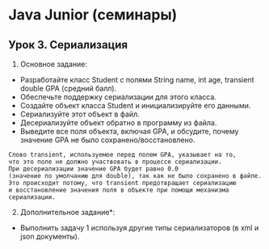 # Java Junior (семинары)
## Урок 3. Сериализация
1.  Основное задание:
- Разработайте класс Student с полями String name, int age, transient double GPA (средний балл). 
- Обеспечьте поддержку сериализации для этого класса. 
- Создайте объект класса Student и инициализируйте его данными. 
- Сериализуйте этот объект в файл. 
- Десериализуйте объект обратно в программу из файла. 
- Выведите все поля объекта, включая GPA, и обсудите, почему значение GPA не было сохранено/восстановлено.
~~~
Cлово transient, используемое перед полем GPA, указывает на то, 
что это поле не должно участвовать в процессе сериализации. 
При десериализации значение GPA будет равно 0.0 
(значение по умолчанию для double), так как не было сохранено в файле. 
Это происходит потому, что transient предотвращает сериализацию 
и восстановление значения поля в объекте при помощи механизма сериализации.
~~~
2. Дополнительное задание*:
- Выполнить задачу 1 используя другие типы сериализаторов (в xml и json документы).